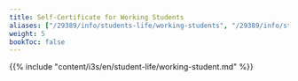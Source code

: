 ```yaml
---
title: Self-Certificate for Working Students
aliases: ["/29389/info/students-life/working-students", "/29389/info/student-life/working-students"]
weight: 5
bookToc: false
---
```


{{% include "content/i3s/en/student-life/working-student.md" %}}